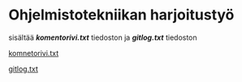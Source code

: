 # Ohjelmistotekniikan harjoitustyö

sisältää __*komentorivi.txt*__ tiedoston ja __*gitlog.txt*__ tiedoston

[komnetorivi.txt](https://github.com/HegePI/ot-harjoitustyo/blob/master/viikko1/laskarit/komentorivi.txt)

[gitlog.txt](https://github.com/HegePI/ot-harjoitustyo/blob/master/viikko1/laskarit/gitlog.txt)

